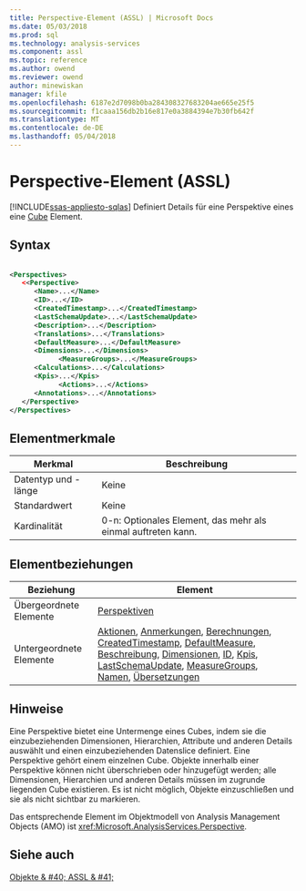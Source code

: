 ```yaml
---
title: Perspective-Element (ASSL) | Microsoft Docs
ms.date: 05/03/2018
ms.prod: sql
ms.technology: analysis-services
ms.component: assl
ms.topic: reference
ms.author: owend
ms.reviewer: owend
author: minewiskan
manager: kfile
ms.openlocfilehash: 6187e2d7098b0ba284308327683204ae665e25f5
ms.sourcegitcommit: f1caaa156db2b16e817e0a3884394e7b30fb642f
ms.translationtype: MT
ms.contentlocale: de-DE
ms.lasthandoff: 05/04/2018
---
```

# <a name="perspective-element-assl"></a>Perspective-Element (ASSL)
[!INCLUDE[ssas-appliesto-sqlas](../../../includes/ssas-appliesto-sqlas.md)]
  Definiert Details für eine Perspektive eines eine [Cube](../../../analysis-services/scripting/objects/cube-element-assl.md) Element.  
  
## <a name="syntax"></a>Syntax  
  
```xml  
  
<Perspectives>  
   <<Perspective>  
      <Name>...</Name>  
      <ID>...</ID>  
      <CreatedTimestamp>...</CreatedTimestamp>  
      <LastSchemaUpdate>...</LastSchemaUpdate>  
      <Description>...</Description>  
      <Translations>...</Translations>  
      <DefaultMeasure>...</DefaultMeasure>  
      <Dimensions>...</Dimensions>  
            <MeasureGroups>...</MeasureGroups>  
      <Calculations>...</Calculations>  
      <Kpis>...</Kpis>  
            <Actions>...</Actions>  
      <Annotations>...</Annotations>  
   </Perspective>  
</Perspectives>  
```  
  
## <a name="element-characteristics"></a>Elementmerkmale  
  
|Merkmal|Beschreibung|  
|--------------------|-----------------|  
|Datentyp und -länge|Keine|  
|Standardwert|Keine|  
|Kardinalität|0-n: Optionales Element, das mehr als einmal auftreten kann.|  
  
## <a name="element-relationships"></a>Elementbeziehungen  
  
|Beziehung|Element|  
|------------------|-------------|  
|Übergeordnete Elemente|[Perspektiven](../../../analysis-services/scripting/collections/perspectives-element-assl.md)|  
|Untergeordnete Elemente|[Aktionen](../../../analysis-services/scripting/collections/actions-element-assl.md), [Anmerkungen](../../../analysis-services/scripting/collections/annotations-element-assl.md), [Berechnungen](../../../analysis-services/scripting/collections/calculations-element-assl.md), [CreatedTimestamp](../../../analysis-services/scripting/properties/createdtimestamp-element-assl.md), [DefaultMeasure](../../../analysis-services/scripting/properties/defaultmeasure-element-assl.md), [ Beschreibung](../../../analysis-services/scripting/properties/description-element-assl.md), [Dimensionen](../../../analysis-services/scripting/collections/dimensions-element-assl.md), [ID](../../../analysis-services/scripting/properties/id-element-assl.md), [Kpis](../../../analysis-services/scripting/collections/kpis-element-assl.md), [LastSchemaUpdate](../../../analysis-services/scripting/properties/lastschemaupdate-element-assl.md), [ MeasureGroups](../../../analysis-services/scripting/collections/measuregroups-element-assl.md), [Namen](../../../analysis-services/scripting/properties/name-element-assl.md), [Übersetzungen](../../../analysis-services/scripting/collections/translations-element-assl.md)|  
  
## <a name="remarks"></a>Hinweise  
 Eine Perspektive bietet eine Untermenge eines Cubes, indem sie die einzubeziehenden Dimensionen, Hierarchien, Attribute und anderen Details auswählt und einen einzubeziehenden Datenslice definiert. Eine Perspektive gehört einem einzelnen Cube. Objekte innerhalb einer Perspektive können nicht überschrieben oder hinzugefügt werden; alle Dimensionen, Hierarchien und anderen Details müssen im zugrunde liegenden Cube existieren. Es ist nicht möglich, Objekte einzuschließen und sie als nicht sichtbar zu markieren.  
  
 Das entsprechende Element im Objektmodell von Analysis Management Objects (AMO) ist <xref:Microsoft.AnalysisServices.Perspective>.  
  
## <a name="see-also"></a>Siehe auch  
 [Objekte & #40; ASSL & #41;](../../../analysis-services/scripting/objects/objects-assl.md)  
  
  
